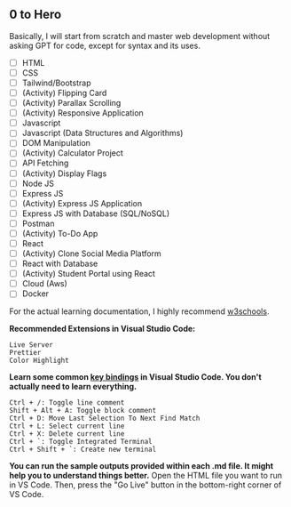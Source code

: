 ## 0 to Hero
Basically, I will start from scratch and master web development without asking GPT for code, except for syntax and its uses.

- [ ] HTML
- [ ] CSS
- [ ] Tailwind/Bootstrap
- [ ] (Activity) Flipping Card
- [ ] (Activity) Parallax Scrolling
- [ ] (Activity) Responsive Application
- [ ] Javascript
- [ ] Javascript (Data Structures and Algorithms)
- [ ] DOM Manipulation
- [ ] (Activity) Calculator Project
- [ ] API Fetching
- [ ] (Activity) Display Flags
- [ ] Node JS
- [ ] Express JS
- [ ] (Activity) Express JS Application
- [ ] Express JS with Database (SQL/NoSQL)
- [ ] Postman
- [ ] (Activity) To-Do App
- [ ] React
- [ ] (Activity) Clone Social Media Platform
- [ ] React with Database
- [ ] (Activity) Student Portal using React
- [ ] Cloud (Aws)
- [ ] Docker

For the actual learning documentation, I highly recommend <a href="https://www.w3schools.com/html/default.asp">w3schools</a>.

<b>Recommended Extensions in Visual Studio Code:</b>

```
Live Server
Prettier
Color Highlight
```

<b>Learn some common <a href="https://dev.to/devland/100-crucial-keyboard-shortcuts-for-vs-code-users-4474">key bindings</a> in Visual Studio Code. You don't actually need to learn everything.</b>

```
Ctrl + /: Toggle line comment
Shift + Alt + A: Toggle block comment
Ctrl + D: Move Last Selection To Next Find Match
Ctrl + L: Select current line
Ctrl + X: Delete current line
Ctrl + `: Toggle Integrated Terminal
Ctrl + Shift + `: Create new terminal
```

<b>You can run the sample outputs provided within each .md file. It might help you to understand things better.</b> Open the HTML file you want to run in VS Code. Then, press the "Go Live" button in the bottom-right corner of VS Code.
